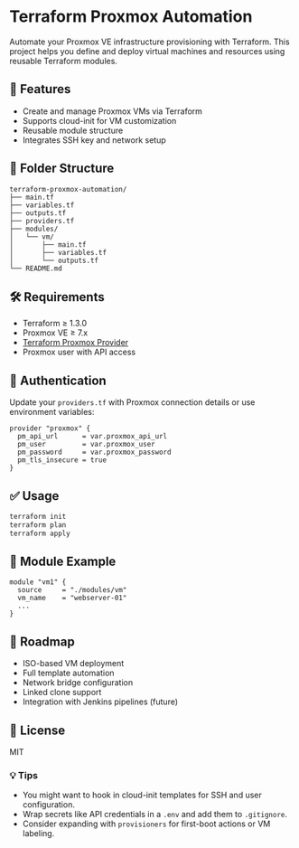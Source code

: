# Terraform Proxmox Automation

Automate your Proxmox VE infrastructure provisioning with Terraform. This project helps you define and deploy virtual machines and resources using reusable Terraform modules.

## 🚀 Features

- Create and manage Proxmox VMs via Terraform
- Supports cloud-init for VM customization
- Reusable module structure
- Integrates SSH key and network setup

## 📁 Folder Structure

```
terraform-proxmox-automation/
├── main.tf
├── variables.tf
├── outputs.tf
├── providers.tf
├── modules/
│   └── vm/
│       ├── main.tf
│       ├── variables.tf
│       └── outputs.tf
└── README.md
```

## 🛠 Requirements

- Terraform ≥ 1.3.0
- Proxmox VE ≥ 7.x
- [Terraform Proxmox Provider](https://github.com/Telmate/terraform-provider-proxmox)
- Proxmox user with API access

## 🔐 Authentication

Update your `providers.tf` with Proxmox connection details or use environment variables:

```hcl
provider "proxmox" {
  pm_api_url      = var.proxmox_api_url
  pm_user         = var.proxmox_user
  pm_password     = var.proxmox_password
  pm_tls_insecure = true
}
```

## ✅ Usage

```bash
terraform init
terraform plan
terraform apply
```

## 🧩 Module Example

```hcl
module "vm1" {
  source     = "./modules/vm"
  vm_name    = "webserver-01"
  ...
}
```

## 🧳 Roadmap

- ISO-based VM deployment
- Full template automation
- Network bridge configuration
- Linked clone support
- Integration with Jenkins pipelines (future)

## 📝 License

MIT

### 💡 Tips
- You might want to hook in cloud-init templates for SSH and user configuration.
- Wrap secrets like API credentials in a `.env` and add them to `.gitignore`.
- Consider expanding with `provisioners` for first-boot actions or VM labeling.
